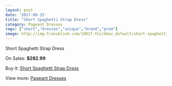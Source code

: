 ```yaml
---
layout: post
date: '2017-08-15'
title: "Short Spaghetti Strap Dress"
category: Pageant Dresses
tags: ["short","dresses","unique","brand","prom"]
image: http://img.transblink.com/10017-thickbox_default/short-spaghetti-strap-dress.jpg
---
```

Short Spaghetti Strap Dress

On Sales: **$282.99**
<a href="https://www.transblink.com/en/pageant-dresses/3249-short-spaghetti-strap-dress.html"><amp-img layout="responsive" width="600" height="600" src="//img.transblink.com/10017-thickbox_default/short-spaghetti-strap-dress.jpg" alt="Short Spaghetti Strap Dress 0" /></a>
<a href="https://www.transblink.com/en/pageant-dresses/3249-short-spaghetti-strap-dress.html"><amp-img layout="responsive" width="600" height="600" src="//img.transblink.com/10019-thickbox_default/short-spaghetti-strap-dress.jpg" alt="Short Spaghetti Strap Dress 1" /></a>
<a href="https://www.transblink.com/en/pageant-dresses/3249-short-spaghetti-strap-dress.html"><amp-img layout="responsive" width="600" height="600" src="//img.transblink.com/10018-thickbox_default/short-spaghetti-strap-dress.jpg" alt="Short Spaghetti Strap Dress 2" /></a>

Buy it: [Short Spaghetti Strap Dress](https://www.transblink.com/en/pageant-dresses/3249-short-spaghetti-strap-dress.html "Short Spaghetti Strap Dress")

View more: [Pageant Dresses](https://www.transblink.com/en/9-pageant-dresses "Pageant Dresses")